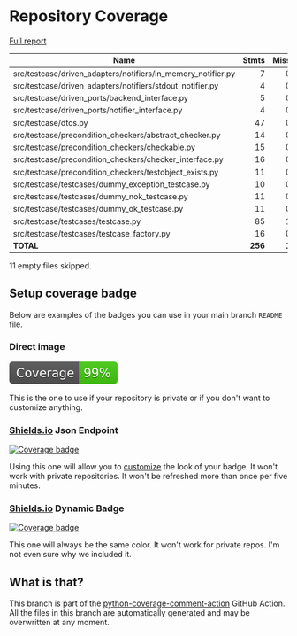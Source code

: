 # Repository Coverage

[Full report](https://htmlpreview.github.io/?https://github.com/adanilevich/data-tester/blob/python-coverage-comment-action-data/htmlcov/index.html)

| Name                                                            |    Stmts |     Miss |   Cover |   Missing |
|---------------------------------------------------------------- | -------: | -------: | ------: | --------: |
| src/testcase/driven\_adapters/notifiers/in\_memory\_notifier.py |        7 |        0 |    100% |           |
| src/testcase/driven\_adapters/notifiers/stdout\_notifier.py     |        4 |        0 |    100% |           |
| src/testcase/driven\_ports/backend\_interface.py                |        5 |        0 |    100% |           |
| src/testcase/driven\_ports/notifier\_interface.py               |        4 |        0 |    100% |           |
| src/testcase/dtos.py                                            |       47 |        0 |    100% |           |
| src/testcase/precondition\_checkers/abstract\_checker.py        |       14 |        0 |    100% |           |
| src/testcase/precondition\_checkers/checkable.py                |       15 |        0 |    100% |           |
| src/testcase/precondition\_checkers/checker\_interface.py       |       16 |        0 |    100% |           |
| src/testcase/precondition\_checkers/testobject\_exists.py       |       11 |        0 |    100% |           |
| src/testcase/testcases/dummy\_exception\_testcase.py            |       10 |        0 |    100% |           |
| src/testcase/testcases/dummy\_nok\_testcase.py                  |       11 |        0 |    100% |           |
| src/testcase/testcases/dummy\_ok\_testcase.py                   |       11 |        0 |    100% |           |
| src/testcase/testcases/testcase.py                              |       85 |        1 |     99% |        91 |
| src/testcase/testcases/testcase\_factory.py                     |       16 |        0 |    100% |           |
|                                                       **TOTAL** |  **256** |    **1** | **99%** |           |

11 empty files skipped.


## Setup coverage badge

Below are examples of the badges you can use in your main branch `README` file.

### Direct image

[![Coverage badge](https://raw.githubusercontent.com/adanilevich/data-tester/python-coverage-comment-action-data/badge.svg)](https://htmlpreview.github.io/?https://github.com/adanilevich/data-tester/blob/python-coverage-comment-action-data/htmlcov/index.html)

This is the one to use if your repository is private or if you don't want to customize anything.

### [Shields.io](https://shields.io) Json Endpoint

[![Coverage badge](https://img.shields.io/endpoint?url=https://raw.githubusercontent.com/adanilevich/data-tester/python-coverage-comment-action-data/endpoint.json)](https://htmlpreview.github.io/?https://github.com/adanilevich/data-tester/blob/python-coverage-comment-action-data/htmlcov/index.html)

Using this one will allow you to [customize](https://shields.io/endpoint) the look of your badge.
It won't work with private repositories. It won't be refreshed more than once per five minutes.

### [Shields.io](https://shields.io) Dynamic Badge

[![Coverage badge](https://img.shields.io/badge/dynamic/json?color=brightgreen&label=coverage&query=%24.message&url=https%3A%2F%2Fraw.githubusercontent.com%2Fadanilevich%2Fdata-tester%2Fpython-coverage-comment-action-data%2Fendpoint.json)](https://htmlpreview.github.io/?https://github.com/adanilevich/data-tester/blob/python-coverage-comment-action-data/htmlcov/index.html)

This one will always be the same color. It won't work for private repos. I'm not even sure why we included it.

## What is that?

This branch is part of the
[python-coverage-comment-action](https://github.com/marketplace/actions/python-coverage-comment)
GitHub Action. All the files in this branch are automatically generated and may be
overwritten at any moment.